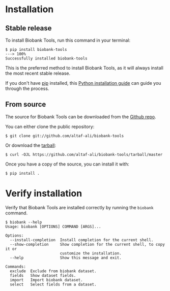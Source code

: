 # Installation

## Stable release

To install Biobank Tools, run this command in your
terminal:

<div class="termy">

``` console
$ pip install biobank-tools
---> 100%
Successfully installed biobank-tools
```

</div>


This is the preferred method to install Biobank Tools, as it will always install the most recent stable release.

If you don't have [pip][] installed, this [Python installation guide][]
can guide you through the process.

## From source

The source for Biobank Tools can be downloaded from
the [Github repo][].

You can either clone the public repository:

``` console
$ git clone git://github.com/altaf-ali/biobank-tools
```

Or download the [tarball][]:

``` console
$ curl -OJL https://github.com/altaf-ali/biobank-tools/tarball/master
```

Once you have a copy of the source, you can install it with:

``` console
$ pip install .
```

# Verify installation

Verify that Biobank Tools are installed correctly by running the `biobank`
command.

<div class="termy">

``` console
$ biobank --help
Usage: biobank [OPTIONS] COMMAND [ARGS]...

Options:
  --install-completion  Install completion for the current shell.
  --show-completion     Show completion for the current shell, to copy it or
                        customize the installation.
  --help                Show this message and exit.

Commands:
  exclude  Exclude from biobank dataset.
  fields   Show dataset fields.
  import   Import biobank dataset.
  select   Select fields from a dataset.
```

</div>


  [pip]: https://pip.pypa.io
  [Python installation guide]: http://docs.python-guide.org/en/latest/starting/installation/
  [Github repo]: https://github.com/altaf-ali/biobank-tools
  [tarball]: https://github.com/altaf-ali/biobank-tools/tarball/master
